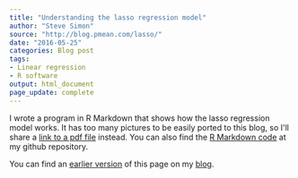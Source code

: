 ```yaml
---
title: "Understanding the lasso regression model"
author: "Steve Simon"
source: "http://blog.pmean.com/lasso/"
date: "2016-05-25"
categories: Blog post
tags:
- Linear regression
- R software
output: html_document
page_update: complete
---
```


I wrote a program in R Markdown that shows how the lasso regression model works. It has too many pictures to be easily ported to this blog, so I'll share a [link to a pdf file](http://www.pmean.com/16/images/lasso.pdf) instead. You can also find the [R Markdown code](https://github.com/pmean/understanding-lasso) at my github repository.

You can find an [earlier version][sim1] of this page on my [blog][sim2].

[sim1]: http://blog.pmean.com/lasso/
[sim2]: http://blog.pmean.com
